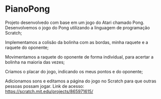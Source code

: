 # PianoPong
Projeto desenvolvedo com base em um jogo do Atari chamado Pong. 
Desenvolvemos o jogo do Pong utilizando a linguagem de programação Scratch;

Implementamos a colisão da bolinha com as bordas, minha raquete e a raquete do oponente;

Movimentamos a raquete do oponente de forma individual, para acertar a bolinha na maioria das vezes;

Criamos o placar do jogo, indicando os meus pontos e do oponente;

Adicionamos sons e editamos a página do jogo no Scratch para que outras pessoas possam jogar.
Link de acesso: https://scratch.mit.edu/projects/865971615/
